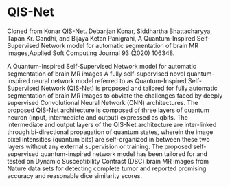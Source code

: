 # QIS-Net
Cloned from Konar QIS-Net.
Debanjan Konar, Siddhartha Bhattacharyya, Tapan Kr. Gandhi, and Bijaya Ketan Panigrahi, A Quantum-Inspired Self-Supervised Network model for automatic
segmentation of brain MR images,Applied Soft Computing Journal 93 (2020) 106348.

A Quantum-Inspired Self-Supervised Network model for automatic segmentation of brain MR images
A fully self-supervised novel quantum-inspired neural network model referred to as Quantum-Inspired Self-Supervised Network (QIS-Net) is proposed and tailored for fully automatic segmentation of brain MR images to obviate the challenges faced by deeply supervised Convolutional Neural Network (CNN) architectures. 
The proposed QIS-Net architecture is composed of three layers of quantum neuron (input, intermediate and output) expressed as qbits. 
The intermediate and output layers of the QIS-Net architecture are inter-linked through bi-directional propagation of quantum states, wherein the image pixel intensities (quantum bits) are self-organized in between these two layers without any external supervision or training. 
The proposed self-supervised quantum-inspired network model has been tailored for and tested on Dynamic Susceptibility Contrast (DSC) brain MR images from Nature data sets for detecting complete tumor and reported promising accuracy and reasonable dice similarity scores.
